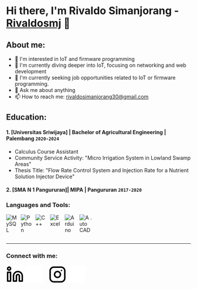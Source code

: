 # Hi there, I'm Rivaldo Simanjorang - [Rivaldosmj](https://www.youtube.com/@rivaldosimanjorang5402) 👋
## About me:
- 🔭 I'm interested in IoT and firmware programming
- 🌱 I'm currently diving deeper into IoT, focusing on networking and web development
- 👯 I'm currently seeking job opportunities related to IoT or firmware programming.
- 💬 Ask me about anything
- 📫 How to reach me: rivaldosimanjorang30@gmail.com

## Education:

#### 1. [Universitas Sriwijaya] | Bachelor of Agricultural Engineering | Palembang `2020-2024`
   - Calculus Course Assistant
   - Community Service Activity: "Micro Irrigation System in Lowland Swamp Areas"
   - Thesis Title: "Flow Rate Control System and Injection Rate for a Nutrient Solution Injector Device"
 #### 2. [SMA N 1 Pangururan]| MIPA | Pangururan `2017-2020`

### Languages and Tools:

[<img align="left" alt="MySQL" width="30px" src="https://cdn.jsdelivr.net/gh/devicons/devicon/icons/mysql/mysql-original.svg" style="padding-right:10px;" />][webdev]
[<img align="left" alt="Python" width="30px" src="https://upload.wikimedia.org/wikipedia/commons/thumb/c/c3/Python-logo-notext.svg/110px-Python-logo-notext.svg.png?20100317150552" style="padding-right:10px;" />][webdev]
[<img align="left" alt="C++" width="30px" src="https://encrypted-tbn0.gstatic.com/images?q=tbn:ANd9GcQqgVM48hrlZybd4nWWsvkYUYw-sw_guXOjAg&s" style="padding-right:10px;" />][webdev]
[<img align="left" alt="Excel" width="30px" src="https://is2-ssl.mzstatic.com/image/thumb/Purple126/v4/a8/fd/5a/a8fd5a84-c6f1-355f-3b9f-6e86598efaa3/XCEL.png/1200x630bb.png" style="padding-right:10px;" />][webdev]
[<img align="left" alt="Arduino" width="30px" src="https://upload.wikimedia.org/wikipedia/commons/8/87/Arduino_Logo.svg" style="padding-right:10px;" />][webdev]
[<img align="left" alt="AutoCAD" width="30px" src="https://encrypted-tbn0.gstatic.com/images?q=tbn:ANd9GcQsg8FIa2eWzLpJwFYAD0HFkPz1c5NDP5wRbA&s" style="padding-right:0px;" />][webdev].

<br />
<br />

---
### Connect with me:

[![website](./img/linkedin-light.svg)](www.linkedin.com/in/rivaldo-simanjorang-0a1222238)
[![website](./img/linkedin-dark.svg)](www.linkedin.com/in/rivaldo-simanjorang-0a1222238)
&nbsp;&nbsp;
[![website](./img/instagram-light.svg)](https://www.instagram.com/rivaldosimanjorang30/#gh-light-mode-only)
[![website](./img/instagram-dark.svg)](https://www.instagram.com/rivaldosimanjorang30/#gh-dark-mode-only)



[webdev]: https://github.com/Rivaldosmj/Rivaldosmj/
